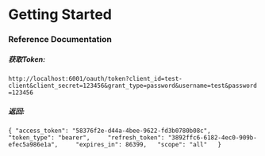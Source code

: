 # Getting Started

### Reference Documentation

##### 获取Token: 
`http://localhost:6001/oauth/token?client_id=test-client&client_secret=123456&grant_type=password&username=test&password=123456
`

##### 返回:
`
{
    "access_token": "58376f2e-d44a-4bee-9622-fd3b0780b08c",  
    "token_type": "bearer",    
    "refresh_token": "3892ffc6-6182-4ec0-909b-efec5a986e1a",    
    "expires_in": 86399,  
    "scope": "all"  
}
` 



